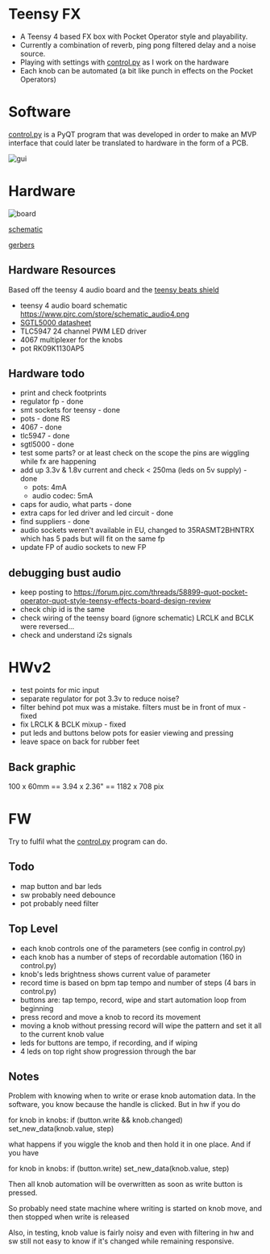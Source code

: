 # Teensy FX

* A Teensy 4 based FX box with Pocket Operator style and playability.
* Currently a combination of reverb, ping pong filtered delay and a noise source.
* Playing with settings with [control.py](control.py) as I work on the hardware
* Each knob can be automated (a bit like punch in effects on the Pocket Operators)

# Software

[control.py](control.py) is a PyQT program that was developed in order to make an MVP
interface that could later be translated to hardware in the form of a PCB.

![gui](gui.png)

# Hardware

![board](hardware/board.png)

[schematic](hardware/schematic.pdf)

[gerbers](hardware/teensy-fx-2020-02-10-fab.zip)

## Hardware Resources

Based off the teensy 4 audio board and the [teensy beats shield](https://hackaday.io/project/161127-teensy-beats-shield)

* teensy 4 audio board schematic https://www.pjrc.com/store/schematic_audio4.png
* [SGTL5000 datasheet](https://static6.arrow.com/aropdfconversion/d5e3ddfdb01ac7d0ee29dd23626c23e0eb18a14a/1931605559406471sgtl5000.pdf)
* TLC5947 24 channel PWM LED driver
* 4067 multiplexer for the knobs
* pot RK09K1130AP5

## Hardware todo

* print and check footprints
 * regulator fp - done
 * smt sockets for teensy - done
 * pots - done RS
 * 4067 - done
 * tlc5947 - done
 * sgtl5000 - done
* test some parts? or at least check on the scope the pins are wiggling while fx are happening
* add up 3.3v & 1.8v current and check < 250ma (leds on 5v supply) - done
    - pots: 4mA
    - audio codec: 5mA
* caps for audio, what parts - done
* extra caps for led driver and led circuit - done
* find suppliers - done
* audio sockets weren't available in EU, changed to 35RASMT2BHNTRX which has 5 pads but will fit on the same fp
* update FP of audio sockets to new FP

## debugging bust audio

* keep posting to https://forum.pjrc.com/threads/58899-quot-pocket-operator-quot-style-teensy-effects-board-design-review
* check chip id is the same
* check wiring of the teensy board (ignore schematic) LRCLK and BCLK were reversed...
* check and understand i2s signals

# HWv2

* test points for mic input
* separate regulator for pot 3.3v to reduce noise?
* filter behind pot mux was a mistake. filters must be in front of mux - fixed
* fix LRCLK & BCLK mixup - fixed
* put leds and buttons below pots for easier viewing and pressing
* leave space on back for rubber feet

## Back graphic

100 x 60mm == 3.94 x 2.36" == 1182 x 708 pix

# FW

Try to fulfil what the [control.py](control.py) program can do.

## Todo

* map button and bar leds
* sw probably need debounce
* pot probably need filter

## Top Level

* each knob controls one of the parameters (see config in control.py)
* each knob has a number of steps of recordable automation (160 in control.py)
* knob's leds brightness shows current value of parameter
* record time is based on bpm tap tempo and number of steps (4 bars in control.py)
* buttons are: tap tempo, record, wipe and start automation loop from beginning
* press record and move a knob to record its movement
* moving a knob without pressing record will wipe the pattern and set it all to the current knob value
* leds for buttons are tempo, if recording, and if wiping
* 4 leds on top right show progression through the bar

## Notes

Problem with knowing when to write or erase knob automation data. In the software, you know
because the handle is clicked. But in hw if you do

for knob in knobs:
    if (button.write && knob.changed)
        set_new_data(knob.value, step)

what happens if you wiggle the knob and then hold it in one place. And if you have

for knob in knobs:
    if (button.write)
        set_new_data(knob.value, step)

Then all knob automation will be overwritten as soon as write button is pressed.

So probably need state machine where writing is started on knob move, and then stopped when write is released

Also, in testing, knob value is fairly noisy and even with filtering in hw and sw still not easy to know if it's changed
while remaining responsive.
